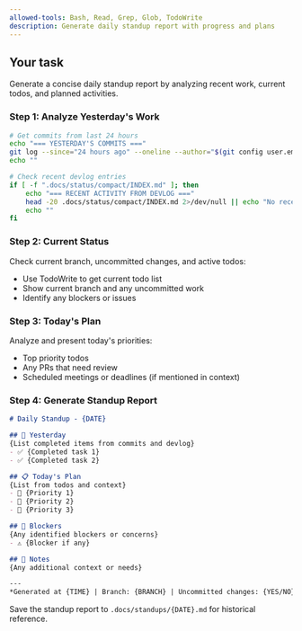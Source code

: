 ```yaml
---
allowed-tools: Bash, Read, Grep, Glob, TodoWrite
description: Generate daily standup report with progress and plans
---
```


## Your task

Generate a concise daily standup report by analyzing recent work, current todos, and planned activities.

### Step 1: Analyze Yesterday's Work

```bash
# Get commits from last 24 hours
echo "=== YESTERDAY'S COMMITS ==="
git log --since="24 hours ago" --oneline --author="$(git config user.email)" 2>/dev/null || echo "No commits in last 24 hours"
echo ""

# Check recent devlog entries
if [ -f ".docs/status/compact/INDEX.md" ]; then
    echo "=== RECENT ACTIVITY FROM DEVLOG ==="
    head -20 .docs/status/compact/INDEX.md 2>/dev/null || echo "No recent devlog entries"
    echo ""
fi
```

### Step 2: Current Status

Check current branch, uncommitted changes, and active todos:
- Use TodoWrite to get current todo list
- Show current branch and any uncommitted work
- Identify any blockers or issues

### Step 3: Today's Plan

Analyze and present today's priorities:
- Top priority todos
- Any PRs that need review
- Scheduled meetings or deadlines (if mentioned in context)

### Step 4: Generate Standup Report

```markdown
# Daily Standup - {DATE}

## 📅 Yesterday
{List completed items from commits and devlog}
- ✅ {Completed task 1}
- ✅ {Completed task 2}

## 📋 Today's Plan
{List from todos and context}
- 🎯 {Priority 1}
- 📌 {Priority 2}
- 📝 {Priority 3}

## 🚧 Blockers
{Any identified blockers or concerns}
- ⚠️ {Blocker if any}

## 💬 Notes
{Any additional context or needs}

---
*Generated at {TIME} | Branch: {BRANCH} | Uncommitted changes: {YES/NO}*
```

Save the standup report to `.docs/standups/{DATE}.md` for historical reference.